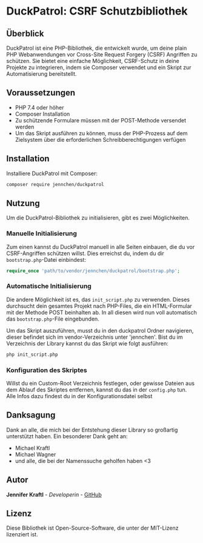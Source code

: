 # DuckPatrol: CSRF Schutzbibliothek

## Überblick
DuckPatrol ist eine PHP-Bibliothek, die entwickelt wurde, um deine plain PHP Webanwendungen vor
Cross-Site Request Forgery (CSRF) Angriffen zu schützen. Sie bietet eine einfache Möglichkeit,
CSRF-Schutz in deine Projekte zu integrieren, indem sie Composer verwendet und ein Skript zur 
Automatisierung bereitstellt. 


## Voraussetzungen 
 - PHP 7.4 oder höher
 - Composer Installation
 - Zu schützende Formulare müssen mit der POST-Methode versendet werden 
 - Um das Skript ausführen zu können, muss der PHP-Prozess auf dem Zielsystem über die erforderlichen
Schreibberechtigungen verfügen


## Installation
Installiere DuckPatrol mit Composer:

```sh
composer require jennchen/duckpatrol
```

## Nutzung
Um die DuckPatrol-Bibliothek zu initialisieren, gibt es zwei Möglichkeiten.


### Manuelle Initialisierung
Zum einen kannst du DuckPatrol manuell in alle Seiten einbauen, die du vor CSRF-Angriffen 
schützen willst. Dies erreichst du, indem du dir `bootstrap.php`-Datei einbindest: 

```php
require_once 'path/to/vendor/jennchen/duckpatrol/bootstrap.php';
```

### Automatische Initialisierung
Die andere Möglichkeit ist es, das `init_script.php` zu verwenden. Dieses durchsucht dein 
gesamtes Projekt nach PHP-Files, die ein HTML-Formular mit der Methode POST beinhalten ab. In all 
diesen wird nun voll automatisch das `bootstrap.php`-File eingebunden.

Um das Skript auszuführen, musst du in den duckpatrol Ordner navigieren, dieser befindet sich im
vendor-Verzeichnis unter 'jennchen'. Bist du im Verzeichnis der Library kannst du das Skript wie 
folgt ausführen: 

```sh
php init_script.php
```

### Konfiguration des Skriptes
Willst du ein Custom-Root Verzeichnis festlegen, oder gewisse Dateien aus dem Ablauf des Skriptes 
entfernen, kannst du das in der `config.php` tun. Alle Infos dazu findest du in der 
Konfigurationsdatei selbst 

## Danksagung
Dank an alle, die mich bei der Entstehung dieser Library so großartig unterstützt haben. Ein 
besonderer Dank geht an: 
 - Michael Kraftl
 - Michael Wagner
 - und alle, die bei der Namenssuche geholfen haben <3


## Autor
**Jennifer Kraftl** - *Developerin* - [GitHub](https://github.com/jennicorn)


## Lizenz
Diese Bibliothek ist Open-Source-Software, die unter der MIT-Lizenz lizenziert ist.

